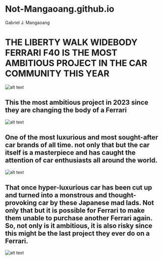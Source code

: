 # Not-Mangaoang.github.io
Gabriel J. Mangaoang



# **THE LIBERTY WALK WIDEBODY FERRARI F40 IS THE MOST AMBITIOUS PROJECT IN THE CAR COMMUNITY THIS YEAR**
![alt text](https://libertywalk.co.jp/wp-content/uploads/2023/02/LB-WORKS-FERRARI-F4000005.jpg)




## This the most ambitious project in 2023 since they are changing the body of a Ferrari

![alt text](https://i0.wp.com/www.fontshut.com/wp-content/uploads/2023/04/Ferrari-Logo-Font-1.jpg?fit=1200%2C787&ssl=1)



## One of the most luxurious and  most sought-after car brands of all time. not only that but the car itself is a masterpiece and has caught the attention of car enthusiasts all around the world.

![alt text](https://upload.wikimedia.org/wikipedia/commons/c/cb/F40_Ferrari_20090509.jpg)

## That once hyper-luxurious car has been cut up and turned into a monstrous and thought-provoking car by these Japanese mad lads. Not only that but it is possible for Ferrari to make them unable to purchase another Ferrari again. So, not only is it ambitious, it is also risky since this might be the last project they ever do on a Ferrari.

![alt text](https://libertywalk.co.jp/wp-content/uploads/2022/11/40.jpeg)
